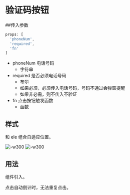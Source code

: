 # 验证码按钮
##传入参数

```js
props: [
  'phoneNum',
  'required',
  'fn'
]
```

- phoneNum 电话号码
	- 字符串
- required 是否必须电话号码
	- 布尔
	- 如果必须，必须传入电话号码，号码不通过会弹窗提醒
	- 如果非必需，则不传入不验证
- fn 点击按钮触发函数
	- 函数

## 样式
和 ele 组合自适应位置。

![-w300](http://markdownpic.hq5544.com/2016-04-27-14617490038442.jpg)
![-w300](http://markdownpic.hq5544.com/2016-04-27-14617490978921.jpg)

## 用法
组件引入。

点击自动倒计时，无法重复点击。

